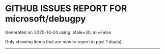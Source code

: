 
# GITHUB ISSUES REPORT FOR microsoft/debugpy


Generated on 2025-10-24 using: stale=30, all=False


Only showing items that are new to report in past 1 day(s)


---




















